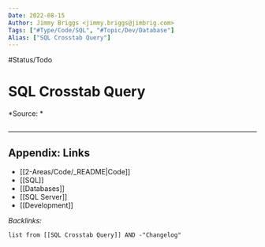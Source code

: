 ```yaml
---
Date: 2022-08-15
Author: Jimmy Briggs <jimmy.briggs@jimbrig.com>
Tags: ["#Type/Code/SQL", "#Topic/Dev/Database"]
Alias: ["SQL Crosstab Query"]
---
```


#Status/Todo 

# SQL Crosstab Query

*Source: *

```SQL

```


***

## Appendix: Links

- [[2-Areas/Code/_README|Code]]
- [[SQL]]
- [[Databases]]
- [[SQL Server]]
- [[Development]]

*Backlinks:*

```dataview
list from [[SQL Crosstab Query]] AND -"Changelog"
```